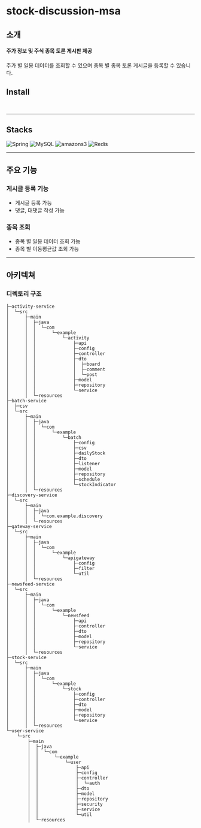 # stock-discussion-msa

## 소개
#### 주가 정보 및 주식 종목 토론 게시판 제공
주가 별 일봉 데이터를 조회할 수 있으며 종목 별 종목 토론 게시글을 등록할 수 있습니다.

## Install
``` ```

---

## Stacks
![Spring](https://img.shields.io/badge/Spring-6DB33F?style=for-the-badge&logo=Spring&logoColor=white)
![MySQL](https://img.shields.io/badge/MySQL-4479A1?style=for-the-badge&logo=MySQL&logoColor=white)
![amazons3](https://img.shields.io/badge/amazons3-569A31?style=for-the-badge&logo=amazons3&logoColor=white)
![Redis](https://img.shields.io/badge/Redis-DC382D?style=for-the-badge&logo=Redis&logoColor=white)

---

## 주요 기능
### 게시글 등록 기능
- 게시글 등록 가능
- 댓글, 대댓글 작성 가능
### 종목 조회
- 종목 별 일봉 데이터 조회 가능
- 종목 별 이동평균값 조회 가능

---

## 아키텍쳐
### 디렉토리 구조
```
├─activity-service
│  └─src
│      ├─main
│      │  ├─java
│      │  │  └─com
│      │  │      └─example
│      │  │          └─activity
│      │  │              ├─api
│      │  │              ├─config
│      │  │              ├─controller
│      │  │              ├─dto
│      │  │              │  ├─board
│      │  │              │  ├─comment
│      │  │              │  └─post
│      │  │              ├─model
│      │  │              ├─repository
│      │  │              └─service
│      │  └─resources
├─batch-service
│  ├─csv
│  └─src
│      ├─main
│      │  ├─java
│      │  │  └─com
│      │  │      └─example
│      │  │          └─batch
│      │  │              ├─config
│      │  │              ├─csv
│      │  │              ├─dailyStock
│      │  │              ├─dto
│      │  │              ├─listener
│      │  │              ├─model
│      │  │              ├─repository
│      │  │              ├─schedule
│      │  │              └─stockIndicator
│      │  └─resources
├─discovery-service
│  └─src
│      ├─main
│      │  ├─java
│      │  │  └─com.example.discovery
│      │  └─resources
├─gateway-service
│  └─src
│      ├─main
│      │  ├─java
│      │  │  └─com
│      │  │      └─example
│      │  │          └─apigateway
│      │  │              ├─config
│      │  │              ├─filter
│      │  │              └─util
│      │  └─resources
├─newsfeed-service
│  └─src
│      ├─main
│      │  ├─java
│      │  │  └─com
│      │  │      └─example
│      │  │          └─newsfeed
│      │  │              ├─api
│      │  │              ├─controller
│      │  │              ├─dto
│      │  │              ├─model
│      │  │              ├─repository
│      │  │              └─service
│      │  └─resources
├─stock-service
│  └─src
│      ├─main
│      │  ├─java
│      │  │  └─com
│      │  │      └─example
│      │  │          └─stock
│      │  │              ├─config
│      │  │              ├─controller
│      │  │              ├─dto
│      │  │              ├─model
│      │  │              ├─repository
│      │  │              └─service
│      │  └─resources
└─user-service
    └─src
        ├─main
        │  ├─java
        │  │  └─com
        │  │      └─example
        │  │          └─user
        │  │              ├─api
        │  │              ├─config
        │  │              ├─controller
        │  │              │  └─auth
        │  │              ├─dto
        │  │              ├─model
        │  │              ├─repository
        │  │              ├─security
        │  │              ├─service
        │  │              └─util
        │  └─resources
```

